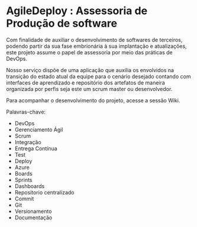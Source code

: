 # AgileDeploy : Assessoria de Produção de software

Com finalidade de auxiliar o desenvolvimento de softwares de terceiros, podendo partir da sua fase embrionária à sua implantação e atualizações, este projeto assume o papel de assessoria por meio das práticas de DevOps.

Nosso serviço dispõe de uma aplicação que auxilia os envolvidos na transição do estado atual da equipe para o cenário desejado contando com interfaces de aprendizado e repositório dos artefatos de maneira organizada por perfis seja este um scrum master ou desenvolvedor.

  Para acompanhar o desenvolvimento do projeto, acesse a sessão Wiki.





Palavras-chave:

- DevOps
- Gerenciamento Ágil
- Scrum
- Integração
- Entrega Contínua
- Test
- Deploy
- Azure
- Boards
- Sprints
- Dashboards
- Repositorio centralizado
- Commit
- Git
- Versionamento
- Documentação
